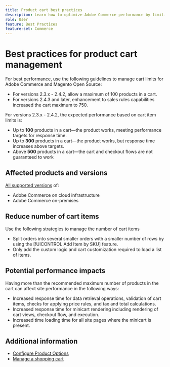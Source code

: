 ```yaml
---
title: Product cart best practices
description: Learn how to optimize Adobe Commerce performance by limiting the number of products in a cart.
role: User
feature: Best Practices
feature-set: Commerce
---
```


# Best practices for product cart management

For best performance, use the following guidelines to manage cart limits for Adobe Commerce and Magento Open Source:

- For versions 2.3.x - 2.4.2, allow a maximum of 100 products in a cart.
- For versions 2.4.3 and later, enhancement to sales rules capabilities increased the cart maximum to 750.


For versions 2.3.x - 2.4.2, the expected performance based on cart item limits is:

- Up to **100** products in a cart—the product works, meeting performance targets for response time.
- Up to **300** products in a cart—the product works, but response time increases above targets.
- Above **500** products in a cart—the cart and checkout flows are not guaranteed to work

## Affected products and versions

[All supported versions](../../../release/versions.md) of:

- Adobe Commerce on cloud infrastructure
- Adobe Commerce on-premises

## Reduce number of cart items

Use the following strategies to manage the number of cart items 

- Split orders into several smaller orders with a smaller number of rows by using the [!UICONTROL Add Item by SKU] feature.
- Only add the custom logic and cart customization required to load a list of items.

## Potential performance impacts

Having more than the recommended maximum number of products in the cart can affect site performance in the following ways:

- Increased response time for data retrieval operations, validation of cart items, checks for applying price rules, and tax and total calculations.
- Increased response time for minicart rendering including rendering of cart views, checkout flow, and execution.
- Increased time loading time for all site pages where the minicart is present.

## Additional information

- [Configure Product Options](https://experienceleague.adobe.com/docs/commerce-admin/inventory/configuration/product-options.html)
- [Manage a shopping cart](https://experienceleague.adobe.com/docs/commerce-admin/stores-sales/point-of-purchase/assist/shopping-assisted-cart-manage.html)
